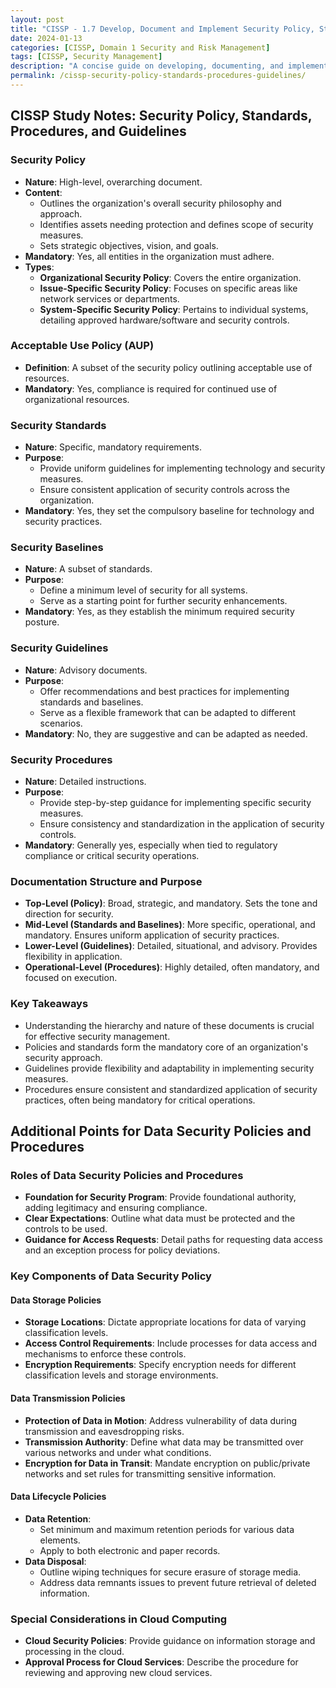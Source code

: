 ```yaml
---
layout: post
title: "CISSP - 1.7 Develop, Document and Implement Security Policy, Standards, Procedures, and Guidelines"
date: 2024-01-13
categories: [CISSP, Domain 1 Security and Risk Management]
tags: [CISSP, Security Management]
description: "A concise guide on developing, documenting, and implementing security policy, standards, procedures, and guidelines. Essential for CISSP Domain 1: Security and Risk Management, this page covers the hierarchical organization of security documentation, the types and purposes of different security policies, standards, baselines, and guidelines, as well as the importance and structure of security procedures in an organizational context."
permalink: /cissp-security-policy-standards-procedures-guidelines/
---
```


## CISSP Study Notes: Security Policy, Standards, Procedures, and Guidelines

### Security Policy
- **Nature**: High-level, overarching document.
- **Content**: 
  - Outlines the organization's overall security philosophy and approach.
  - Identifies assets needing protection and defines scope of security measures.
  - Sets strategic objectives, vision, and goals.
- **Mandatory**: Yes, all entities in the organization must adhere.
- **Types**:
  - **Organizational Security Policy**: Covers the entire organization.
  - **Issue-Specific Security Policy**: Focuses on specific areas like network services or departments.
  - **System-Specific Security Policy**: Pertains to individual systems, detailing approved hardware/software and security controls.

### Acceptable Use Policy (AUP)
- **Definition**: A subset of the security policy outlining acceptable use of resources.
- **Mandatory**: Yes, compliance is required for continued use of organizational resources.

### Security Standards
- **Nature**: Specific, mandatory requirements.
- **Purpose**: 
  - Provide uniform guidelines for implementing technology and security measures.
  - Ensure consistent application of security controls across the organization.
- **Mandatory**: Yes, they set the compulsory baseline for technology and security practices.

### Security Baselines
- **Nature**: A subset of standards.
- **Purpose**: 
  - Define a minimum level of security for all systems.
  - Serve as a starting point for further security enhancements.
- **Mandatory**: Yes, as they establish the minimum required security posture.

### Security Guidelines
- **Nature**: Advisory documents.
- **Purpose**: 
  - Offer recommendations and best practices for implementing standards and baselines.
  - Serve as a flexible framework that can be adapted to different scenarios.
- **Mandatory**: No, they are suggestive and can be adapted as needed.

### Security Procedures
- **Nature**: Detailed instructions.
- **Purpose**: 
  - Provide step-by-step guidance for implementing specific security measures.
  - Ensure consistency and standardization in the application of security controls.
- **Mandatory**: Generally yes, especially when tied to regulatory compliance or critical security operations.

### Documentation Structure and Purpose
- **Top-Level (Policy)**: Broad, strategic, and mandatory. Sets the tone and direction for security.
- **Mid-Level (Standards and Baselines)**: More specific, operational, and mandatory. Ensures uniform application of security practices.
- **Lower-Level (Guidelines)**: Detailed, situational, and advisory. Provides flexibility in application.
- **Operational-Level (Procedures)**: Highly detailed, often mandatory, and focused on execution.

### Key Takeaways
- Understanding the hierarchy and nature of these documents is crucial for effective security management.
- Policies and standards form the mandatory core of an organization's security approach.
- Guidelines provide flexibility and adaptability in implementing security measures.
- Procedures ensure consistent and standardized application of security practices, often being mandatory for critical operations.


## Additional Points for Data Security Policies and Procedures

### Roles of Data Security Policies and Procedures
- **Foundation for Security Program**: Provide foundational authority, adding legitimacy and ensuring compliance.
- **Clear Expectations**: Outline what data must be protected and the controls to be used.
- **Guidance for Access Requests**: Detail paths for requesting data access and an exception process for policy deviations.

### Key Components of Data Security Policy

#### Data Storage Policies
- **Storage Locations**: Dictate appropriate locations for data of varying classification levels.
- **Access Control Requirements**: Include processes for data access and mechanisms to enforce these controls.
- **Encryption Requirements**: Specify encryption needs for different classification levels and storage environments.

#### Data Transmission Policies
- **Protection of Data in Motion**: Address vulnerability of data during transmission and eavesdropping risks.
- **Transmission Authority**: Define what data may be transmitted over various networks and under what conditions.
- **Encryption for Data in Transit**: Mandate encryption on public/private networks and set rules for transmitting sensitive information.

#### Data Lifecycle Policies
- **Data Retention**: 
  - Set minimum and maximum retention periods for various data elements.
  - Apply to both electronic and paper records.
- **Data Disposal**: 
  - Outline wiping techniques for secure erasure of storage media.
  - Address data remnants issues to prevent future retrieval of deleted information.

### Special Considerations in Cloud Computing
- **Cloud Security Policies**: Provide guidance on information storage and processing in the cloud.
- **Approval Process for Cloud Services**: Describe the procedure for reviewing and approving new cloud services.
